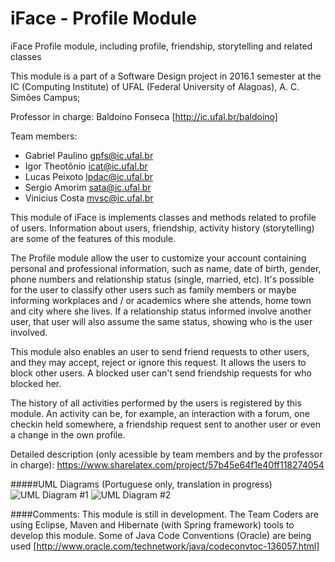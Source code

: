 # iFace - Profile Module
iFace Profile module, including profile, friendship, storytelling and related classes

This module is a part of a Software Design project in 2016.1 semester at the IC (Computing Institute) of UFAL (Federal University of Alagoas), A. C. Simões Campus;

Professor in charge: Baldoino Fonseca [http://ic.ufal.br/baldoino]

Team members:

- Gabriel Paulino gpfs@ic.ufal.br
- Igor Theotônio icat@ic.ufal.br
- Lucas Peixoto lpdac@ic.ufal.br
- Sergio Amorim sata@ic.ufal.br
- Vinicius Costa mvsc@ic.ufal.br

This module of iFace is implements classes and methods related to profile of users. Information about users, friendship, activity history (storytelling) are some of the features of this module.

The Profile module allow the user to customize your account containing personal and professional information, such as name, date of birth, gender, phone numbers and relationship status (single, married, etc). It's possible for the user to classify other users such as family members or maybe informing workplaces and / or academics where she attends, home town and city where she lives.  If a relationship status informed involve another user, that user will also assume the same status, showing who is the user involved.

This module also enables an user to send friend requests to other users, and they may accept, reject or ignore this request. It allows the users to block other users. A blocked user can't send friendship requests for who blocked her.

The history of all activities performed by the users is registered by this module. An activity can be, for example, an interaction with a forum, one checkin held somewhere, a friendship request sent to another user or even a change in the own profile.

Detailed description (only acessible by team members and by the professor in charge): https://www.sharelatex.com/project/57b45e64f1e40ff118274054

#####UML Diagrams (Portuguese only, translation in progress)
![UML Diagram #1](uml-diagrams/diagram-1.jpg)
![UML Diagram #2](uml-diagrams/diagram-2.jpg)

####Comments:
This module is still in development. The Team Coders are using Eclipse, Maven and Hibernate (with Spring framework) tools to develop this module. Some of Java Code Conventions (Oracle) are being used [http://www.oracle.com/technetwork/java/codeconvtoc-136057.html]